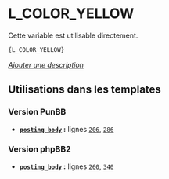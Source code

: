 # L_COLOR_YELLOW


Cette variable est utilisable directement.

```html
{L_COLOR_YELLOW}
```

[*Ajouter une description*](https://fa-tvars.appspot.com/var/L_COLOR_YELLOW)

## Utilisations dans les templates

### Version PunBB
* __[`posting_body`](../tpl/var/punbb/posting_body.md#readme) :__ lignes [`206`](../tpl/src/punbb/posting_body.tpl#L206), [`286`](../tpl/src/punbb/posting_body.tpl#L286)

### Version phpBB2
* __[`posting_body`](../tpl/var/subsilver/posting_body.md#readme) :__ lignes [`260`](../tpl/src/subsilver/posting_body.tpl#L260), [`340`](../tpl/src/subsilver/posting_body.tpl#L340)